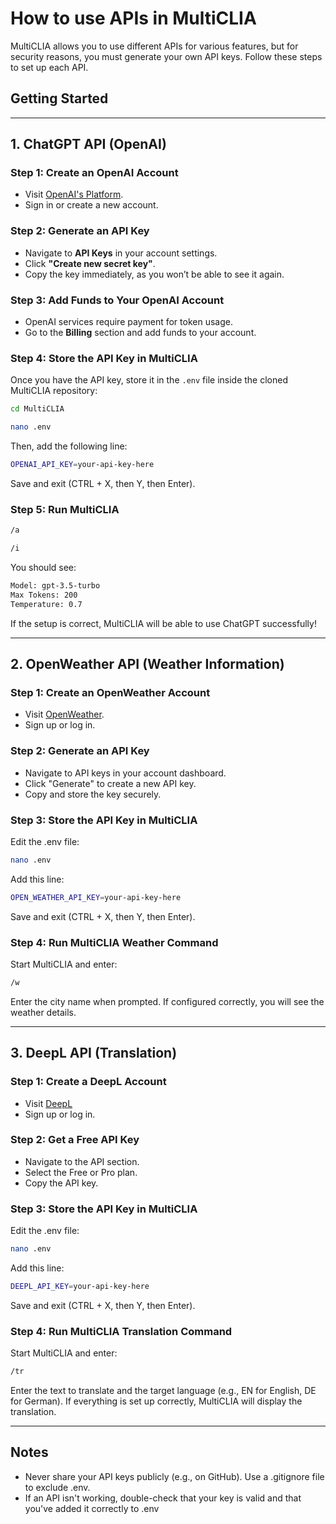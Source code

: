 # How to use APIs in MultiCLIA

MultiCLIA allows you to use different APIs for various features, but for security reasons,
you must generate your own API keys. Follow these steps to set up each API.

## Getting Started

---

## 1. ChatGPT API (OpenAI)

### Step 1: Create an OpenAI Account
- Visit [OpenAI's Platform](https://platform.openai.com/).
- Sign in or create a new account.

### Step 2: Generate an API Key
- Navigate to **API Keys** in your account settings.
- Click **"Create new secret key"**.
- Copy the key immediately, as you won’t be able to see it again.

### Step 3: Add Funds to Your OpenAI Account
- OpenAI services require payment for token usage.
- Go to the **Billing** section and add funds to your account.

### Step 4: Store the API Key in MultiCLIA
Once you have the API key, store it in the `.env` file inside the cloned MultiCLIA repository:

```sh
cd MultiCLIA
```

```sh
nano .env
```

Then, add the following line:

```sh
OPENAI_API_KEY=your-api-key-here
```

Save and exit (CTRL + X, then Y, then Enter).

### Step 5: Run MultiCLIA

```sh
/a
```

```sh
/i
```

You should see:

```sh
Model: gpt-3.5-turbo
Max Tokens: 200
Temperature: 0.7
```

If the setup is correct, MultiCLIA will be able to use ChatGPT successfully!

---

## 2. OpenWeather API (Weather Information)

### Step 1: Create an OpenWeather Account
- Visit [OpenWeather](https://openweathermap.org).
- Sign up or log in.

### Step 2: Generate an API Key
- Navigate to API keys in your account dashboard.
- Click "Generate" to create a new API key.
- Copy and store the key securely.

### Step 3: Store the API Key in MultiCLIA
Edit the .env file:

```sh
nano .env
```
Add this line:
```sh
OPEN_WEATHER_API_KEY=your-api-key-here
```
Save and exit (CTRL + X, then Y, then Enter).

### Step 4: Run MultiCLIA Weather Command
Start MultiCLIA and enter:
```sh
/w
```
Enter the city name when prompted. If configured correctly, you will see the weather details.

---

## 3. DeepL API (Translation)

### Step 1: Create a DeepL Account
- Visit [DeepL](https://www.deepl.com/en/your-account)
- Sign up or log in.

### Step 2: Get a Free API Key
- Navigate to the API section.
- Select the Free or Pro plan.
- Copy the API key.

### Step 3: Store the API Key in MultiCLIA
Edit the .env file:
```sh
nano .env
```
Add this line:
```sh
DEEPL_API_KEY=your-api-key-here
```
Save and exit (CTRL + X, then Y, then Enter).

### Step 4: Run MultiCLIA Translation Command
Start MultiCLIA and enter:
```sh
/tr
```

Enter the text to translate and the target language (e.g., EN for English, DE for German).
If everything is set up correctly, MultiCLIA will display the translation.

---

## Notes
- Never share your API keys publicly (e.g., on GitHub). Use a .gitignore file to exclude .env.
- If an API isn't working, double-check that your key is valid and that you've added it correctly to .env
